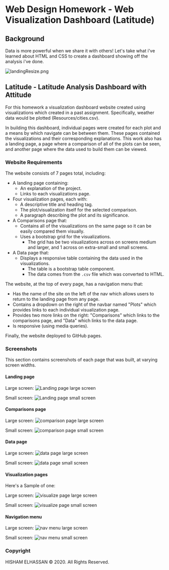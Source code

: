 # Web Design Homework - Web Visualization Dashboard (Latitude)

## Background

Data is more powerful when we share it with others! Let's take what i've learned 
about HTML and CSS to create a dashboard showing off the analysis i've done.

![landingResize.png](Resources/Images/landingResize.png")
 
## Latitude - Latitude Analysis Dashboard with Attitude

For this homework a visualization dashboard website created using visualizations 
which created in a past assignment. Specifically, weather data would be plotted
(Resources/cities.csv).

In building this dashboard, individual pages were created for each plot and a means 
by which navigate can be between them. These pages contained the visualizations 
and their corresponding explanations. This work also has a landing page, a page where 
a comparison of all of the plots can be seen, and another page where the 
data used to build them can be viewed.

### Website Requirements

The website consists of 7 pages total, including:

* A landing page containing:
  * An explanation of the project.
  * Links to each visualizations page.
* Four visualization pages, each with:
  * A descriptive title and heading tag.
  * The plot/visualization itself for the selected comparison.
  * A paragraph describing the plot and its significance.
* A Comparisons page that:
  * Contains all of the visualizations on the same page so it can be easily 
compared them visually.
  * Uses a bootstrap grid for the visualizations.
    * The grid has be two visualizations across on screens medium and larger, and 
    1 across on extra-small and small screens.
* A Data page that:
  * Displays a responsive table containing the data used in the visualizations.
    * The table is a bootstrap table component. 
    * The data comes from the `.csv` file which was converted to HTML. 

The website, at the top of every page, has a navigation menu that:

* Has the name of the site on the left of the nav which allows users to return to the 
  landing page from any page.
* Contains a dropdown on the right of the navbar named "Plots" which provides links 
  to each individual visualization page.
* Provides two more links on the right: "Comparisons" which links to the comparisons 
  page, and "Data" which links to the data page.
* Is responsive (using media queries). 

Finally, the website deployed to GitHub pages.


### Screenshots

This section contains screenshots of each page that was built, at varying screen 
 widths. 

#### Landing page

Large screen:
![Landing page large screen]("../docs/Resources/Images/landing-lg.png")

Small screen:
![Landing page small screen]("../docs/Resources/Images/landing-sm.png")


#### Comparisons page

Large screen:
![comparison page large screen]("../docs/Resources/Images/comparison-lg.png")

Small screen:
![comparison page small screen]("../docs/Resources/Images/comparison-sm.png")

#### Data page

Large screen:
![data page large screen]("../docs/Resources/Images/data-lg.png")

Small screen:
![data page small screen]("../docs/Resources/Images/data-sm.png")

#### Visualization pages

Here's a Sample of one:

Large screen:
![visualize page large screen]("../docs/Resources/Images/visualize-lg.png")

Small screen:
![visualize page small screen]("../docs/Resources/Images/visualize-sm.png")

#### Navigation menu

Large screen:
![nav menu large screen]("../docs/Resources/Images/nav-lg.png")

Small screen:
![nav menu small screen]("../docs/Resources/Images/nav-sm.png")

### Copyright

HISHAM ELHASSAN © 2020. All Rights Reserved.

